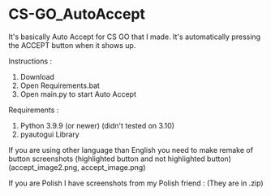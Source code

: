 # CS-GO_AutoAccept
It's basically Auto Accept for CS GO that I made. It's automatically pressing the ACCEPT button when it shows up.

Instructions :
1. Download
2. Open Requirements.bat
3. Open main.py to start Auto Accept

Requirements :
1. Python 3.9.9 (or newer) (didn't tested on 3.10)
2. pyautogui Library

If you are using other language than English you need to make remake of button screenshots (highlighted button and not highlighted button) (accept_image2.png, accept_image.png)

If you are Polish I have screenshots from my Polish friend : (They are in .zip)
